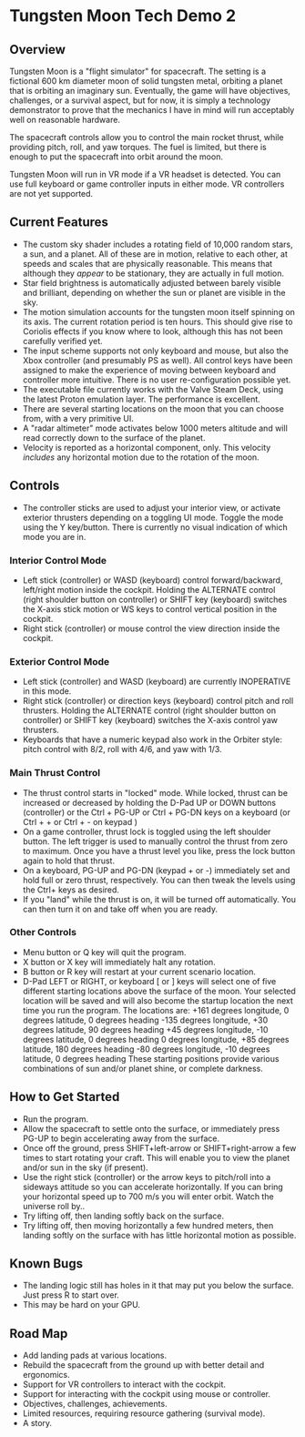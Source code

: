 # Tungsten Moon Tech Demo 2
 
## Overview
Tungsten Moon is a "flight simulator" for spacecraft. The setting is a fictional 600 km diameter moon of solid tungsten metal, orbiting a planet that is orbiting an imaginary sun. Eventually, the game will have objectives, challenges, or a survival aspect, but for now, it is simply a technology demonstrator to prove that the mechanics I have in mind will run acceptably well on reasonable hardware.

The spacecraft controls allow you to control the main rocket thrust, while providing pitch, roll, and yaw torques. The fuel is limited, but there is enough to put the spacecraft into orbit around the moon.

Tungsten Moon will run in VR mode if a VR headset is detected. You can use full keyboard or game controller inputs in either mode. VR controllers are not yet supported.

## Current Features
* The custom sky shader includes a rotating field of 10,000 random stars, a sun, and a planet. All of these are in motion, relative to each other, at speeds and scales that are physically reasonable. This means that although they *appear* to be stationary, they are actually in full motion.
* Star field brightness is automatically adjusted between barely visible and brilliant, depending on whether the sun or planet are visible in the sky.
* The motion simulation accounts for the tungsten moon itself spinning on its axis. The current rotation period is ten hours. This should give rise to Coriolis effects if you know where to look, although this has not been carefully verified yet.
* The input scheme supports not only keyboard and mouse, but also the Xbox controller (and presumably PS as well). All control keys have been assigned to make the experience of moving between keyboard and controller more intuitive. There is no user re-configuration possible yet.
* The executable file currently works with the Valve Steam Deck, using the latest Proton emulation layer. The performance is excellent.
* There are several starting locations on the moon that you can choose from, with a very primitive UI. 
* A "radar altimeter" mode activates below 1000 meters altitude and will read correctly down to the surface of the planet.
* Velocity is reported as a horizontal component, only. This velocity *includes* any horizontal motion due to the rotation of the moon.

## Controls
* The controller sticks are used to adjust your interior view, or activate exterior thrusters depending on a toggling UI mode. Toggle the mode using the Y  key/button. There is currently no visual indication of which mode you are in.
### Interior Control Mode
* Left stick (controller) or WASD (keyboard) control forward/backward, left/right motion inside the cockpit. Holding the ALTERNATE control (right shoulder button on controller) or SHIFT key (keyboard) switches the X-axis stick motion or WS keys to control vertical position in the cockpit.
* Right stick (controller) or mouse control the view direction inside the cockpit.
### Exterior Control Mode
* Left stick (controller) and WASD (keyboard) are currently INOPERATIVE in this mode.
* Right stick (controller) or direction keys (keyboard) control pitch and roll thrusters. Holding the ALTERNATE control (right shoulder button on controller) or SHIFT key (keyboard) switches the X-axis control yaw thrusters. 
* Keyboards that have a numeric keypad also work in the Orbiter style: pitch control with 8/2, roll with 4/6, and yaw with 1/3.
### Main Thrust Control
* The thrust control starts in "locked" mode. While locked, thrust can be increased or decreased by holding the D-Pad UP or DOWN buttons (controller) or the Ctrl + PG-UP or Ctrl + PG-DN keys on a keyboard (or Ctrl + + or Ctrl + - on keypad )
* On a game controller, thrust lock is toggled using the left shoulder button. The left trigger is used to manually control the thrust from zero to maximum. Once you have a thrust level you like, press the lock button again to hold that thrust.  
* On a keyboard, PG-UP and PG-DN (keypad + or -) immediately set and hold full or zero thrust, respectively. You can then tweak the levels using the Ctrl+ keys as desired.
* If you "land" while the thrust is on, it will be turned off automatically. You can then turn it on and take off when you are ready.
### Other Controls
* Menu button or Q key will quit the program.
* X button or X key will immediately halt any rotation.
* B button or R key will restart at your current scenario location.
* D-Pad LEFT or RIGHT, or keyboard [ or ] keys will select one of five different starting locations above the surface of the moon. Your selected location will be saved and will also become the startup location the next time you run the program. The locations are:
+161 degrees longitude, 0 degrees latitude, 0 degrees heading
-135 degrees longitude, +30 degrees latitude, 90 degrees heading
+45 degrees longitude, -10 degrees latitude, 0 degrees heading
0 degrees longitude, +85 degrees latitude, 180 degrees heading
-80 degrees longitude, -10 degrees latitude, 0 degrees heading
These starting positions provide various combinations of sun and/or planet shine, or complete darkness.

## How to Get Started
* Run the program.
* Allow the spacecraft to settle onto the surface, or immediately press PG-UP to begin accelerating away from the surface.
* Once off the ground, press SHIFT+left-arrow or SHIFT+right-arrow a few times to start rotating your craft. This will enable you to view the planet and/or sun in the sky (if present).
* Use the right stick (controller) or the arrow keys to pitch/roll into a sideways attitude so you can accelerate horizontally. If you can bring your horizontal speed up to 700 m/s you will enter orbit. Watch the universe roll by.. 
* Try lifting off, then landing softly back on the surface.
* Try lifting off, then moving horizontally a few hundred meters, then landing softly on the surface with has little horizontal motion as possible.

## Known Bugs
* The landing logic still has holes in it that may put you below the surface. Just press R to start over.
* This may be hard on your GPU. 

## Road Map
* Add landing pads at various locations.
* Rebuild the spacecraft from the ground up with better detail and ergonomics.
* Support for VR controllers to interact with the cockpit.
* Support for interacting with the cockpit using mouse or controller.
* Objectives, challenges, achievements.
* Limited resources, requiring resource gathering (survival mode).
* A story.

